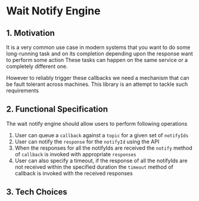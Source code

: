 # Wait Notify Engine


## 1. Motivation
It is a very common use case in modern systems that you want to do some long-running task and on its completion depending upon the response want to perform some action
These tasks can happen on the same service or a completely different one. 

However to reliably trigger these callbacks we need a mechanism that can be fault tolerant across machines. This library is an attempt to tackle such requirements 

## 2. Functional Specification

The wait notify engine should allow users to perform following operations

1. User can queue a `callback` against a `topic` for a given set of `notifyIds`
2. User can notify the `response` for the `notifyId` using the API
3. When the responses for all the notifyIds are received the `notify` method of `callback` is invoked with appropriate `responses`
4. User can also specify a timeout, if the response of all the notifyIds are not received within the specified duration the `timeout` method of callback is invoked with the received responses

## 3. Tech Choices

